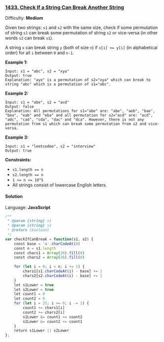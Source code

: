 ### [1433\. Check If a String Can Break Another String](https://leetcode.com/problems/check-if-a-string-can-break-another-string/)

Difficulty: **Medium**


Given two strings: `s1` and `s2` with the same size, check if some permutation of string `s1` can break some permutation of string `s2` or vice-versa (in other words `s2` can break `s1`).

A string `x` can break string `y` (both of size `n`) if `x[i] >= y[i]` (in alphabetical order) for all `i` between `0` and `n-1`.

**Example 1:**

```
Input: s1 = "abc", s2 = "xya"
Output: true
Explanation: "ayx" is a permutation of s2="xya" which can break to string "abc" which is a permutation of s1="abc".
```

**Example 2:**

```
Input: s1 = "abe", s2 = "acd"
Output: false 
Explanation: All permutations for s1="abe" are: "abe", "aeb", "bae", "bea", "eab" and "eba" and all permutation for s2="acd" are: "acd", "adc", "cad", "cda", "dac" and "dca". However, there is not any permutation from s1 which can break some permutation from s2 and vice-versa.
```

**Example 3:**

```
Input: s1 = "leetcodee", s2 = "interview"
Output: true
```

**Constraints:**

*   `s1.length == n`
*   `s2.length == n`
*   `1 <= n <= 10^5`
*   All strings consist of lowercase English letters.


#### Solution

Language: **JavaScript**

```javascript
/**
 * @param {string} s1
 * @param {string} s2
 * @return {boolean}
 */
var checkIfCanBreak = function(s1, s2) {
    const base = 'a'.charCodeAt(0)
    const n = s1.length
    const chars1 = Array(26).fill(0)
    const chars2 = Array(26).fill(0)
    
    for (let i = 0; i < n; i += 1) {
        chars1[s1.charCodeAt(i) - base] += 1
        chars2[s2.charCodeAt(i) - base] += 1
    }
    let s1Lower = true
    let s2Lower = true
    let count1 = 0
    let count2 = 0
    for (let i = 25; i >= 0; i -= 1) {
        count1 += chars1[i]
        count2 += chars2[i]
        s1Lower &= count1 <= count2
        s2Lower &= count2 <= count1
    }
    return s1Lower || s2Lower
};
```
